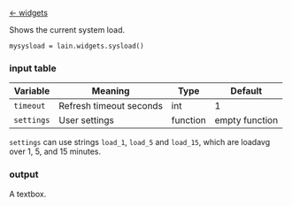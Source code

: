 [<- widgets](https://github.com/copycat-killer/lain/wiki/Widgets)

Shows the current system load.

	mysysload = lain.widgets.sysload()

### input table

Variable | Meaning | Type | Default
--- | --- | --- | ---
`timeout` | Refresh timeout seconds | int | 1
`settings` | User settings | function | empty function

`settings` can use strings `load_1`, `load_5` and `load_15`, which are loadavg over 1, 5, and 15 minutes.

### output

A textbox.

